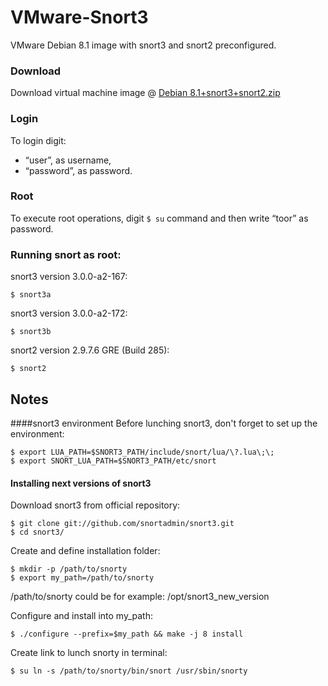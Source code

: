 # VMware-Snort3
VMware Debian 8.1 image with snort3 and snort2 preconfigured.


###  Download 
Download virtual machine image @ [Debian 8.1+snort3+snort2.zip][mega]


### Login
To login digit: 
* “user”, as username, 
* “password”, as password.

### Root
To execute root operations, digit ```$ su``` command and then write “toor” as password.


### Running snort as root:

snort3 version 3.0.0-a2-167: 
```
$ snort3a
```
snort3 version 3.0.0-a2-172:  
 ```
$ snort3b
```
snort2 version 2.9.7.6 GRE (Build 285): 
 ```
$ snort2
```

## Notes

####snort3 environment
Before lunching snort3, don't forget to set up the environment:
 ```
$ export LUA_PATH=$SNORT3_PATH/include/snort/lua/\?.lua\;\;
$ export SNORT_LUA_PATH=$SNORT3_PATH/etc/snort
```

#### Installing next versions of snort3
Download snort3 from official repository:
```
$ git clone git://github.com/snortadmin/snort3.git
$ cd snort3/
```
Create and define installation folder:
```
$ mkdir -p /path/to/snorty
$ export my_path=/path/to/snorty
``` 
/path/to/snorty could be for example: /opt/snort3_new_version

Configure and install into my_path:
```
$ ./configure --prefix=$my_path && make -j 8 install
```
Create link to lunch snorty in terminal:
```
$ su ln -s /path/to/snorty/bin/snort /usr/sbin/snorty
```


[mega]: <https://mega.nz/#!UkwUCKDb!6_6JpTcqrzd0BlRAvPwbBDK6hcrFdlTumaGXFr1aGnA>



